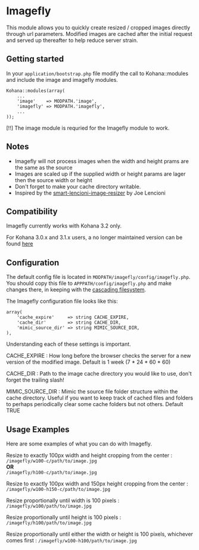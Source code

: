 # Imagefly

This module allows you to quickly create resized / cropped images directly through url parameters. Modified images are cached after the initial request and served up thereafter to help reduce server strain.

## Getting started

In your `application/bootstrap.php` file modify the call to Kohana::modules and include the image and imagefly modules.

    Kohana::modules(array(
        ...
        'image'    => MODPATH.'image',
        'imagefly' => MODPATH.'imagefly',
        ...
    ));

[!!] The image module is requried for the Imagefly module to work.

## Notes

* Imagefly will not process images when the width and height prams are the same as the source
* Images are scaled up if the supplied width or height params are lager then the source width or height 
* Don't forget to make your cache directory writable.
* Inspired by the [smart-lencioni-image-resizer](http://code.google.com/p/smart-lencioni-image-resizer/) by Joe Lencioni

## Compatibility

Imagefly currently works with Kohana 3.2 only.

For Kohana 3.0.x and 3.1.x users, a no longer maintained version can be found [here](http://code.google.com/p/kohana-3-imagefly/)

## Configuration

The default config file is located in `MODPATH/imagefly/config/imagefly.php`.  You should copy this file to `APPPATH/config/imagefly.php` and make changes there, in keeping with the [cascading filesystem](../kohana/files).

The Imagefly configuration file looks like this:

    array(
        'cache_expire'     => string CACHE_EXPIRE,
        'cache_dir'        => string CACHE_DIR,
        'mimic_source_dir' => string MIMIC_SOURCE_DIR,
    ),
	
Understanding each of these settings is important.

CACHE_EXPIRE
:  How long before the browser checks the server for a new version of the modified image. Default is 1 week (7 * 24 * 60 * 60)

CACHE_DIR
:  Path to the image cache directory you would like to use, don't forget the trailing slash!

MIMIC_SOURCE_DIR
:  Mimic the source file folder structure within the cache directory. Useful if you want to keep track of cached files and folders to perhaps  periodically clear some cache folders but not others. Default TRUE

## Usage Examples

Here are some examples of what you can do with Imagefly.

Resize to exactly 100px width and height cropping from the center
:  `/imagefly/w100-c/path/to/image.jpg`  
**OR**  
`/imagefly/h100-c/path/to/image.jpg`

Resize to exactly 100px width and 150px height cropping from the center
:  `/imagefly/w100-h150-c/path/to/image.jpg`

Resize proportionally until width is 100 pixels
:  `/imagefly/w100/path/to/image.jpg`

Resize proportionally until height is 100 pixels
:  `/imagefly/h100/path/to/image.jpg`

Resize proportionally until either the width or height is 100 pixels, whichever comes first
:  `/imagefly/w100-h100/path/to/image.jpg`
